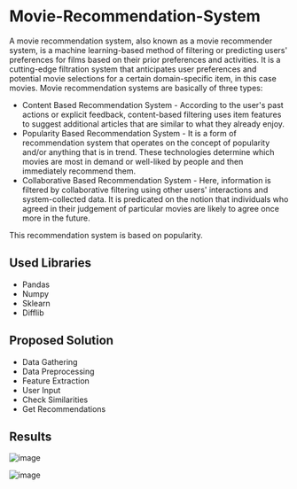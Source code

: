 # Movie-Recommendation-System

A movie recommendation system, also known as a movie recommender system, is a machine learning-based method of filtering or predicting users' preferences for films based on their prior preferences and activities. It is a cutting-edge filtration system that anticipates user preferences and potential movie selections for a certain domain-specific item, in this case movies.
Movie recommendation systems are basically of three types:
-	Content Based Recommendation System - According to the user's past actions or explicit feedback, content-based filtering uses item features to suggest additional articles that are similar to what they already enjoy.
-	Popularity Based Recommendation System - It is a form of recommendation system that operates on the concept of popularity and/or anything that is in trend. These technologies determine which movies are most in demand or well-liked by people and then immediately recommend them.
-	Collaborative Based Recommendation System - Here, information is filtered by collaborative filtering using other users' interactions and system-collected data. It is predicated on the notion that individuals who agreed in their judgement of particular movies are likely to agree once more in the future.

This recommendation system is based on popularity.

## Used Libraries

- Pandas
- Numpy
- Sklearn
- Difflib

## Proposed Solution

-	Data Gathering
-	Data Preprocessing
-	Feature Extraction
-	User Input
-	Check Similarities
-	Get Recommendations

## Results

![image](https://user-images.githubusercontent.com/93306837/212115048-8193de4b-3f67-40ca-9bb7-6e769443ab90.png)

![image](https://user-images.githubusercontent.com/93306837/212117901-a7071704-5bbd-4f74-ab82-130203ff211f.png)



